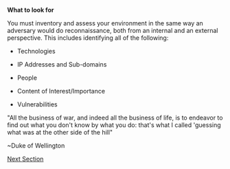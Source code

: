 **What to look for**

You must inventory and assess your environment in the same way an adversary
would do reconnaissance, both from an internal and an external perspective. This
includes identifying all of the following:

-   Technologies

-   IP Addresses and Sub-domains

-   People

-   Content of Interest/Importance

-   Vulnerabilities

"All the business of war, and indeed all the business of life, is to endeavor to
find out what you don't know by what you do: that's what I called 'guessing what
was at the other side of the hill"

\~Duke of Wellington

[Next Section](./From_the_Outside.md)
